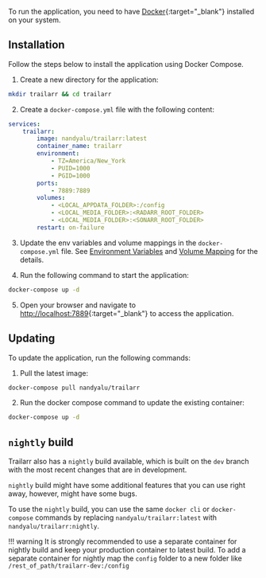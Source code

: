 To run the application, you need to have [Docker](https://docs.docker.com/get-docker/){:target="_blank"} installed on your system.

## Installation
Follow the steps below to install the application using Docker Compose.

1. Create a new directory for the application:
```bash
mkdir trailarr && cd trailarr
```

2. Create a `docker-compose.yml` file with the following content:
```yaml
services:
    trailarr:
        image: nandyalu/trailarr:latest
        container_name: trailarr
        environment:
            - TZ=America/New_York
            - PUID=1000
            - PGID=1000
        ports:
            - 7889:7889
        volumes:
            - <LOCAL_APPDATA_FOLDER>:/config
            - <LOCAL_MEDIA_FOLDER>:<RADARR_ROOT_FOLDER>
            - <LOCAL_MEDIA_FOLDER>:<SONARR_ROOT_FOLDER>
        restart: on-failure
```

3. Update the env variables and volume mappings in the `docker-compose.yml` file. See [Environment Variables](environment-variables.md) and [Volume Mapping](volume-mapping.md) for the details.

4. Run the following command to start the application:
```bash
docker-compose up -d
```

5. Open your browser and navigate to [http://localhost:7889](http://localhost:7889){:target="_blank"} to access the application.


## Updating

To update the application, run the following commands:

1. Pull the latest image:
```bash
docker-compose pull nandyalu/trailarr
```

2. Run the docker compose command to update the existing container:
```bash
docker-compose up -d
```

## `nightly` build

Trailarr also has a `nightly` build available, which is built on the `dev` branch with the most recent changes that are in development.

`nightly` build might have some additional features that you can use right away, however, might have some bugs. 

To use the `nightly` build, you can use the same `docker cli` or `docker-compose` commands by replacing `nandyalu/trailarr:latest` with `nandyalu/trailarr:nightly`.

!!! warning
    It is strongly recommended to use a separate container for nightly build and keep your production container to latest build.
    To add a separate container for nightly map the `config` folder to a new folder like `/rest_of_path/trailarr-dev:/config`